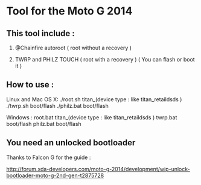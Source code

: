 Tool for the Moto G 2014
=============================

This tool include : 
-------------------
1) @Chainfire autoroot ( root without a recovery )

2) TWRP and PHILZ TOUCH ( root with a recovery ) ( You can flash or boot it )

How to use :
------------
Linux and Mac OS X:
./root.sh titan_(device type : like titan_retaildsds )
./twrp.sh boot/flash
./philz.bat boot/flash

Windows :
root.bat titan_(device type : like titan_retaildsds )
twrp.bat boot/flash
philz.bat boot/flash

You need an unlocked bootloader
-------------------------------
Thanks to Falcon G for the guide :

http://forum.xda-developers.com/moto-g-2014/development/wip-unlock-bootloader-moto-g-2nd-gen-t2875728
